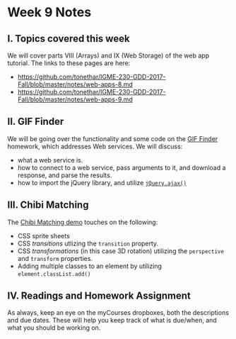 # Week 9 Notes

## I. Topics covered this week
We will cover parts VIII (Arrays) and IX (Web Storage) of the web app tutorial. The links to these pages are here:

- https://github.com/tonethar/IGME-230-GDD-2017-Fall/blob/master/notes/web-apps-8.md
- https://github.com/tonethar/IGME-230-GDD-2017-Fall/blob/master/notes/web-apps-9.md

## II. GIF Finder
We will be going over the functionality and some code on the [GIF Finder](../notes/HW-gif-finder.md) homework, which addresses Web services. We will discuss:

- what a web service is.
- how to connect to a web service, pass arguments to it, and download a response, and parse the results.
- how to import the jQuery library, and utilize [`jQuery.ajax()`](http://api.jquery.com/jquery.ajax/)

## III. Chibi Matching
The [Chibi Matching demo](../notes/HW-chibi-matching.md) touches on the following:

- CSS sprite sheets
- CSS *transitions* utlizing the `transition` property.
- CSS *transformations* (in this case 3D rotation) utilizing the `perspective` and `transform` properties.
- Adding multiple classes to an element by utilizing `element.classList.add()`

## IV. Readings and Homework Assignment
As always, keep an eye on the myCourses dropboxes, both the descriptions and due dates. These will help you keep track of what is due/when, and what you should be working on.
